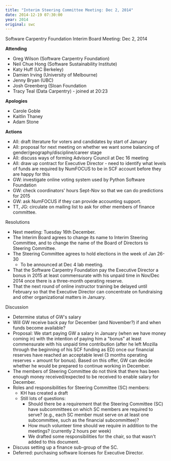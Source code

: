 ```yaml
---
title: "Interim Steering Committee Meeting: Dec 2, 2014"
date: 2014-12-19 07:30:00
year: 2014
original: swc
---
```

<p>Software Carpentry Foundation Interim Board Meeting: Dec 2, 2014</p>
<p><strong>Attending</strong></p>
<ul>
<li>Greg Wilson (Software Carpentry Foundation)</li>
<li>Neil Chue Hong (Software Sustainability Institute)</li>
<li>Katy Huff (UC Berkeley)</li>
<li>Damien Irving (University of Melbourne)</li>
<li>Jenny Bryan (UBC)</li>
<li>Josh Greenberg (Sloan Foundation</li>
<li>Tracy Teal (Data Carpentry) - joined at 20:23</li>
</ul>
<p><strong>Apologies</strong></p>
<ul>
<li>Carole Goble</li>
<li>Kaitlin Thaney</li>
<li>Adam Stone</li>
</ul>
<p><strong>Actions</strong></p>
<ul>
<li>All: draft literature for voters and candidates by start of January</li>
<li>All: proposal for next meeting on whether we want some balancing of gender/geography/discipline/career stage</li>
<li>All: discuss ways of forming Advisory Council at Dec 16 meeting</li>
<li>All: draw up contract for Executive Director - need to identify what levels of funds are required by NumFOCUS to be in SCF account before they are happy for this</li>
<li>GW: investigate online voting system used by Python Software Foundation</li>
<li>GW: check coordinators' hours Sept-Nov so that we can do predictions for 2015</li>
<li>GW: ask NumFOCUS if they can provide accounting support.</li>
<li>TT, JG: circulate on mailing list to ask for other members of finance committee.</li>
</ul>
<p>Resolutions</p>
<ul>
<li>Next meeting: Tuesday 16th December.</li>
<li>The Interim Board agrees to change its name to Interim Steering Committee, and to change the name of the Board of Directors to Steering Committee.</li>
<li>The Steering Committee agrees to hold elections in the week of Jan 26-30
  <ul>
    <li>To be announced at Dec 4 lab meeting.</li>
  </ul>
</li>
<li>That the Software Carpentry Foundation pay the Executive Director a bonus in 2015 at least commensurate with his unpaid time in Nov/Dec 2014 once there is a three-month operating reserve.</li>
<li>That the next round of online instructor training be delayed until February so that the Executive Director can concentrate on fundraising and other organizational matters in January.</li>
</ul>
<p>Discussion</p>
<ul>
<li>Determine status of GW's salary</li>
<li>Will GW receive back pay for December (and November?) if and when funds become available?</li>
<li>Proposal: We start paying GW a salary in January (when we have money coming in) with the intention of paying him a "bonus" at least commensurate with his unpaid time contribution (after he left Mozilla through the beginning of his SCF funding as ED) once our financial reserves have reached an acceptable level (3 months operating reserves + amount for bonus). Based on this offer, GW can decide whether he would be prepared to continue working in December.</li>
<li>The members of Steering Committee do not think that there has been enough money received/expected to be received to enable salary for December.</li>
<li>Roles and responsibilities for Steering Committee (SC) members:
  <ul>
    <li>KH has created a draft</li>
    <li>Still lots of questions:
      <ul>
	<li>Should there be a requirement that the Steering Committee (SC) have subcommittees on which SC members are required to serve? (e.g., each SC member must serve on at least one subcommittee, such as the financial subcommittee)?</li>
	<li>How much volunteer time should we require in addition to the meetings? (currently 2 hours per week)</li>
	<li>We drafted some responsibilities for the chair, so that wasn't added to this document.</li>
      </ul>
    </li>
  </ul>
</li>
<li>Discuss setting up a finance sub-group of the SC.</li>
<li>Deferred: purchasing software licenses for Executive Director.</li>
</ul>
